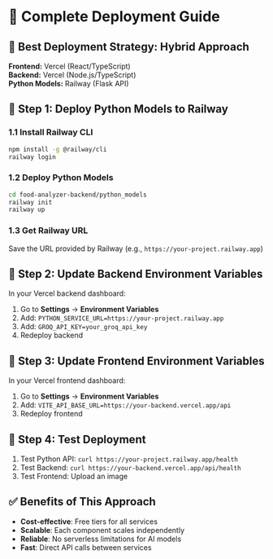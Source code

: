 # 🚀 Complete Deployment Guide

## 🎯 Best Deployment Strategy: Hybrid Approach

**Frontend:** Vercel (React/TypeScript)  
**Backend:** Vercel (Node.js/TypeScript)  
**Python Models:** Railway (Flask API)

## 🚀 Step 1: Deploy Python Models to Railway

### 1.1 Install Railway CLI
```bash
npm install -g @railway/cli
railway login
```

### 1.2 Deploy Python Models
```bash
cd food-analyzer-backend/python_models
railway init
railway up
```

### 1.3 Get Railway URL
Save the URL provided by Railway (e.g., `https://your-project.railway.app`)

## 🚀 Step 2: Update Backend Environment Variables

In your Vercel backend dashboard:
1. Go to **Settings** → **Environment Variables**
2. Add: `PYTHON_SERVICE_URL=https://your-project.railway.app`
3. Add: `GROQ_API_KEY=your_groq_api_key`
4. Redeploy backend

## 🚀 Step 3: Update Frontend Environment Variables

In your Vercel frontend dashboard:
1. Go to **Settings** → **Environment Variables**
2. Add: `VITE_API_BASE_URL=https://your-backend.vercel.app/api`
3. Redeploy frontend

## 🚀 Step 4: Test Deployment

1. Test Python API: `curl https://your-project.railway.app/health`
2. Test Backend: `curl https://your-backend.vercel.app/api/health`
3. Test Frontend: Upload an image

## ✅ Benefits of This Approach

- **Cost-effective**: Free tiers for all services
- **Scalable**: Each component scales independently
- **Reliable**: No serverless limitations for AI models
- **Fast**: Direct API calls between services

